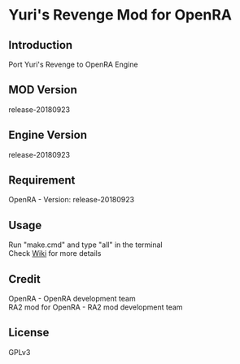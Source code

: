 # Yuri's Revenge Mod for OpenRA
## Introduction
Port Yuri's Revenge to OpenRA Engine

## MOD Version
release-20180923

## Engine Version
release-20180923

## Requirement
OpenRA - Version: release-20180923 

## Usage
Run "make.cmd" and type "all" in the terminal  
Check [Wiki](https://github.com/cookgreen/yr/wiki) for more details

## Credit
OpenRA - OpenRA development team  
RA2 mod for OpenRA - RA2 mod development team  

## License
GPLv3
